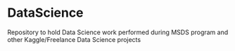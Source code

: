 # DataScience
Repository to hold Data Science work performed during MSDS program and other Kaggle/Freelance Data Science projects
